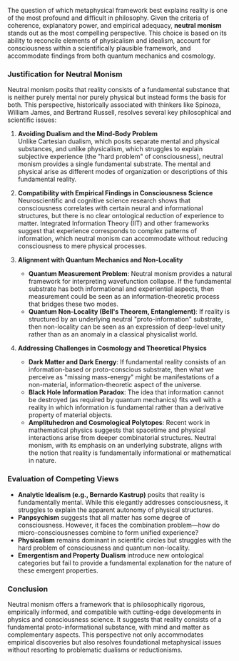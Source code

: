 The question of which metaphysical framework best explains reality is one of the most profound and difficult in philosophy. Given the criteria of coherence, explanatory power, and empirical adequacy, **neutral monism** stands out as the most compelling perspective. This choice is based on its ability to reconcile elements of physicalism and idealism, account for consciousness within a scientifically plausible framework, and accommodate findings from both quantum mechanics and cosmology.

### **Justification for Neutral Monism**
Neutral monism posits that reality consists of a fundamental substance that is neither purely mental nor purely physical but instead forms the basis for both. This perspective, historically associated with thinkers like Spinoza, William James, and Bertrand Russell, resolves several key philosophical and scientific issues:

1. **Avoiding Dualism and the Mind-Body Problem**  
   Unlike Cartesian dualism, which posits separate mental and physical substances, and unlike physicalism, which struggles to explain subjective experience (the "hard problem" of consciousness), neutral monism provides a single fundamental substrate. The mental and physical arise as different modes of organization or descriptions of this fundamental reality.

2. **Compatibility with Empirical Findings in Consciousness Science**  
   Neuroscientific and cognitive science research shows that consciousness correlates with certain neural and informational structures, but there is no clear ontological reduction of experience to matter. Integrated Information Theory (IIT) and other frameworks suggest that experience corresponds to complex patterns of information, which neutral monism can accommodate without reducing consciousness to mere physical processes.

3. **Alignment with Quantum Mechanics and Non-Locality**  
   - **Quantum Measurement Problem**: Neutral monism provides a natural framework for interpreting wavefunction collapse. If the fundamental substrate has both informational and experiential aspects, then measurement could be seen as an information-theoretic process that bridges these two modes.
   - **Quantum Non-Locality (Bell's Theorem, Entanglement)**: If reality is structured by an underlying neutral "proto-information" substrate, then non-locality can be seen as an expression of deep-level unity rather than as an anomaly in a classical physicalist world.

4. **Addressing Challenges in Cosmology and Theoretical Physics**
   - **Dark Matter and Dark Energy**: If fundamental reality consists of an information-based or proto-conscious substrate, then what we perceive as "missing mass-energy" might be manifestations of a non-material, information-theoretic aspect of the universe.
   - **Black Hole Information Paradox**: The idea that information cannot be destroyed (as required by quantum mechanics) fits well with a reality in which information is fundamental rather than a derivative property of material objects.
   - **Amplituhedron and Cosmological Polytopes**: Recent work in mathematical physics suggests that spacetime and physical interactions arise from deeper combinatorial structures. Neutral monism, with its emphasis on an underlying substrate, aligns with the notion that reality is fundamentally informational or mathematical in nature.

### **Evaluation of Competing Views**
- **Analytic Idealism (e.g., Bernardo Kastrup)** posits that reality is fundamentally mental. While this elegantly addresses consciousness, it struggles to explain the apparent autonomy of physical structures.
- **Panpsychism** suggests that all matter has some degree of consciousness. However, it faces the combination problem—how do micro-consciousnesses combine to form unified experience?
- **Physicalism** remains dominant in scientific circles but struggles with the hard problem of consciousness and quantum non-locality.
- **Emergentism and Property Dualism** introduce new ontological categories but fail to provide a fundamental explanation for the nature of these emergent properties.

### **Conclusion**
Neutral monism offers a framework that is philosophically rigorous, empirically informed, and compatible with cutting-edge developments in physics and consciousness science. It suggests that reality consists of a fundamental proto-informational substance, with mind and matter as complementary aspects. This perspective not only accommodates empirical discoveries but also resolves foundational metaphysical issues without resorting to problematic dualisms or reductionisms.